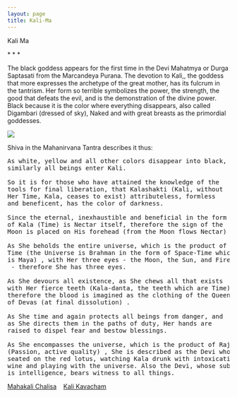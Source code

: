 ```yaml
---
layout: page
title: Kali-Ma
---
```


<p class="display-2 fw-bold">Kali Ma</p>
* * *

The black goddess appears for the first time in the Devi Mahatmya or Durga Saptasati from the Marcandeya Purana. The devotion to Kali,, the goddess that more expresses the archetype of the great mother, has its fulcrum in the tantrism. Her form so terrible symbolizes the power, the strength, the good that defeats the evil, and is the demonstration of the divine power. Black because it is the color where everything disappears, also called Digambari (dressed of sky), Naked and with great breasts as the primordial goddesses.

<img src="{{ '/assets/imgs/yantras/kali.gif' | absolute_url }}" class="w-50" />

Shiva in the Mahanirvana Tantra describes it thus:

<pre class="text-warning">
As white, yellow and all other colors disappear into black, 
similarly all beings enter Kali.

So it is for those who have attained the knowledge of the 
tools for final liberation, that Kalashakti (Kali, without 
Her Time, Kala, ceases to exist) attributeless, formless 
and beneficent, has the color of darkness.

Since the eternal, inexhaustible and beneficial in the form 
of Kala (Time) is Nectar itself, therefore the sign of the 
Moon is placed on His forehead (from the Moon flows Nectar)

As She beholds the entire universe, which is the product of 
Time (the Universe is Brahman in the form of Space-Time which 
is Maya) , with Her three eyes - the Moon, the Sun, and Fire
 - therefore She has three eyes.

As She devours all existence, as She chews all that exists 
with Her fierce teeth (Kala-danta, the teeth which are Time), 
therefore the blood is imagined as the clothing of the Queen 
of Devas (at final dissolution) .

As She time and again protects all beings from danger, and 
as She directs them in the paths of duty, Her hands are 
raised to dispel fear and bestow blessings.

As She encompasses the universe, which is the product of Rajoguna 
(Passion, active quality) , She is described as the Devi who is 
seated on the red lotus, watching Kala drunk with intoxicating 
wine and playing with the universe. Also the Devi, whose substance 
is intelligence, bears witness to all things.
</pre>

<div class="btn-group d-flex justify-content-center py-3" role="group">
  <a href="{{ '/mantras/mahavidya' | absolute_url }}" class="btn btn-warning">Mahakali Chalisa</a>&nbsp;&nbsp;&nbsp;
  <a href="{{ '/mantras/mahavidya' | absolute_url }}" class="btn btn-warning">Kali Kavacham</a>
</div>